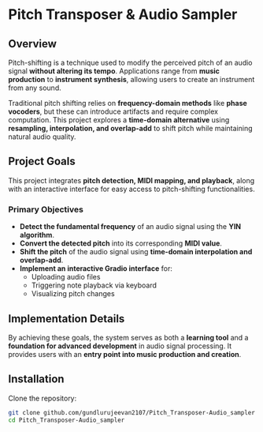 # Pitch Transposer & Audio Sampler  

## Overview  
Pitch-shifting is a technique used to modify the perceived pitch of an audio signal **without altering its tempo**. Applications range from **music production** to **instrument synthesis**, allowing users to create an instrument from any sound.  

Traditional pitch shifting relies on **frequency-domain methods** like **phase vocoders**, but these can introduce artifacts and require complex computation. This project explores a **time-domain alternative** using **resampling, interpolation, and overlap-add** to shift pitch while maintaining natural audio quality.  

## **Project Goals**  
This project integrates **pitch detection, MIDI mapping, and playback**, along with an interactive interface for easy access to pitch-shifting functionalities.  

### **Primary Objectives**  
- **Detect the fundamental frequency** of an audio signal using the **YIN algorithm**.  
- **Convert the detected pitch** into its corresponding **MIDI value**.  
- **Shift the pitch** of the audio signal using **time-domain interpolation and overlap-add**.  
- **Implement an interactive Gradio interface** for:  
  - Uploading audio files  
  - Triggering note playback via keyboard  
  - Visualizing pitch changes  

## **Implementation Details**  
By achieving these goals, the system serves as both a **learning tool** and a **foundation for advanced development** in audio signal processing. It provides users with an **entry point into music production and creation**.  

## **Installation**  
Clone the repository:  
```bash
git clone github.com/gundlurujeevan2107/Pitch_Transposer-Audio_sampler
cd Pitch_Transposer-Audio_sampler
